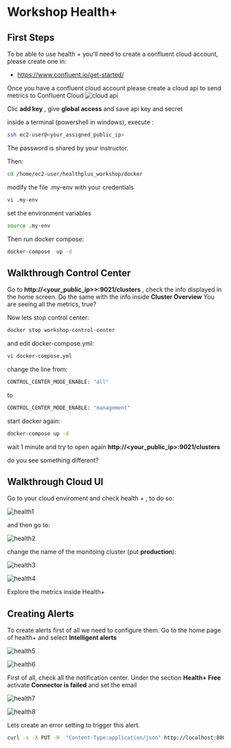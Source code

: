 # Workshop Health+

## First Steps
To be able to use health + you'll need to create a confluent cloud account, please create one in: 
- https://www.confluent.io/get-started/

Once you have a confluent cloud account please create a cloud api to send metrics to Confluent Cloud
![cloud api](img/cloudapi.png)

Clic **add key** , give **global access** and save api key and secret 

inside a terminal (powershell in windows), execute :
```bash
ssh ec2-user@<your_assigned_public_ip>
```
The password is shared by your instructor.

Then:
```bash
cd /home/ec2-user/healthplus_workshop/docker
```
modify the file .my-env with your credentials
```bash
vi .my-env
```
set the environment variables 
```bash
source .my-env
```
Then run docker compose:
```bash
docker-compose  up -d
```
## Walkthrough Control Center

Go to **http://<your_public_ip>>:9021/clusters** , check the info displayed in the home screen.
Do the same with the info inside **Cluster Overview**
You are seeing all the metrics, true?

Now lets stop control center:
```bash
docker stop workshop-control-center
```
and edit docker-compose.yml:
```bash
vi docker-compose.yml
```
change the line from:
```bash
CONTROL_CENTER_MODE_ENABLE: "all"
```
to

```bash
CONTROL_CENTER_MODE_ENABLE: "management"
```
start docker again:
```bash
docker-compose up -d
```
wait 1 minute and try to open again **http://<your_public_ip>:9021/clusters**

do you see something different?

## Walkthrough Cloud UI
Go to your cloud enviroment and check health + , to do so:

![health1](img/health1.png)

and then go to:

![health2](img/health2.png)

change the name of the monitoing cluster (put **production**):

![health3](img/health3.png)

![health4](img/health4.png)

Explore the metrics inside Health+

## Creating Alerts

To create alerts first of all we need to configure them. Go to the home page of health+ and select **Intelligent alerts**

![health5](img/health5.png)

![health6](img/health6.png)

First of all, check all the notification center.
Under the section **Health+ Free** activate **Connector is failed** and set the email 

![health7](img/health7.png)

![health8](img/health8.png)

Lets create an error setting to trigger this alert.

```bash
curl -s -X PUT -H  "Content-Type:application/json" http://localhost:8083/connectors/source-error/config -d '{"connector.class": "io.confluent.kafka.connect.datagen.DatagenConnector","key.converter": "org.apache.kafka.connect.storage.StringConverter","kafka.topic": "error_topic","max.interval": 1000,"schema.filename": "/datagen/error.avro","schema.keyfield": "error" }
```